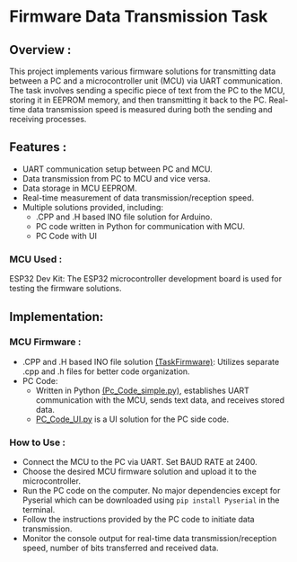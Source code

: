# Firmware Data Transmission Task
## Overview :
This project implements various firmware solutions for transmitting data between a PC and a microcontroller unit (MCU) via UART communication. The task involves sending a specific piece of text from the PC to the MCU, storing it in EEPROM memory, and then transmitting it back to the PC. Real-time data transmission speed is measured during both the sending and receiving processes.
## Features : 
- UART communication setup between PC and MCU.
- Data transmission from PC to MCU and vice versa.
- Data storage in MCU EEPROM.
- Real-time measurement of data transmission/reception speed.
- Multiple solutions provided, including:
  - .CPP and .H based INO file solution for Arduino.
  - PC code written in Python for communication with MCU.
  - PC Code with UI 

### MCU Used :
ESP32 Dev Kit: The ESP32 microcontroller development board is used for testing the firmware solutions.

## Implementation:

### MCU Firmware :
- .CPP and .H based INO file solution [(TaskFirmware)](Nymble/TaskFirmware): Utilizes separate .cpp and .h files for better code organization.
- PC Code: 
  - Written in Python [(Pc_Code_simple.py)](Nymble/Pc_Code_simple.py), establishes UART communication with the MCU, sends text data, and receives stored data.
  - [PC_Code_UI.py](Nymble/PC_Code_UI.py) is a UI solution for the PC side code.
### How to Use :
- Connect the  MCU to the PC via UART. Set BAUD RATE at 2400.
- Choose the desired MCU firmware solution and upload it to the microcontroller.
- Run the PC code on the computer. No major dependencies except for Pyserial which can be downloaded using `pip install Pyserial` in the terminal.
- Follow the instructions provided by the PC code to initiate data transmission.
- Monitor the console output for real-time data transmission/reception speed, number of bits transferred and received data.

